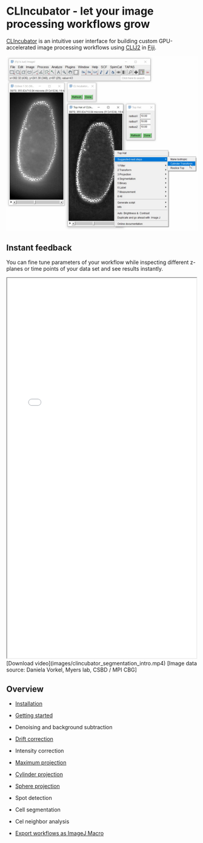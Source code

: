 # CLIncubator - let your image processing workflows grow
[CLIncubator](https://clij.github.io/clincubator) is an intuitive user interface for building custom GPU-accelerated image processing workflows using [CLIJ2](https://clij.github.io) in [Fiji](https://fiji.sc).

![Image](images/suggestions.png)


## Instant feedback
You can fine tune parameters of your workflow while inspecting different z-planes or time points of your data set and see results instantly.
<iframe src="images/clincubator_segmentation_intro.mp4" width="500" height="1000"></iframe>
[Download video](images/clincubator_segmentation_intro.mp4) [Image data source: Daniela Vorkel, Myers lab, CSBD / MPI CBG]



## Overview
* [Installation](https://clij.github.io/clincubator/installation)
* [Getting started](https://clij.github.io/clincubator/getting_started)


* Denoising and background subtraction
* [Drift correction](https://clij.github.io/clincubator/drift_correction)
* Intensity correction


* [Maximum projection](https://clij.github.io/clincubator/intensity_projection)
* [Cylinder projection](https://clij.github.io/clincubator/cylinder_projection)
* [Sphere projection](https://clij.github.io/clincubator/sphere_projection)
* Spot detection
* Cell segmentation
* Cel neighbor analysis

* [Export workflows as ImageJ Macro](https://clij.github.io/clincubator/macro_export)



